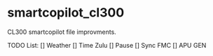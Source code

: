 # smartcopilot_cl300
CL300 smartcopilot file improvments.

TODO List:
[] Weather
[] Time Zulu
[] Pause
[] Sync FMC
[] APU GEN
